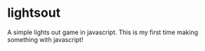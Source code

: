 # lightsout
A simple lights out game in javascript. This is my first time making something with javascript!

